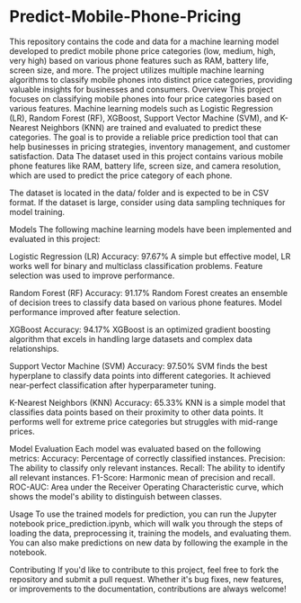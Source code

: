 # Predict-Mobile-Phone-Pricing
This repository contains the code and data for a machine learning model developed to predict mobile phone price categories (low, medium, high, very high) based on various phone features such as RAM, battery life, screen size, and more. The project utilizes multiple machine learning algorithms to classify mobile phones into distinct price categories, providing valuable insights for businesses and consumers.
Overview
This project focuses on classifying mobile phones into four price categories based on various features. Machine learning models such as Logistic Regression (LR), Random Forest (RF), XGBoost, Support Vector Machine (SVM), and K-Nearest Neighbors (KNN) are trained and evaluated to predict these categories. The goal is to provide a reliable price prediction tool that can help businesses in pricing strategies, inventory management, and customer satisfaction.
Data
The dataset used in this project contains various mobile phone features like RAM, battery life, screen size, and camera resolution, which are used to predict the price category of each phone.

The dataset is located in the data/ folder and is expected to be in CSV format. If the dataset is large, consider using data sampling techniques for model training.

Models
The following machine learning models have been implemented and evaluated in this project:

Logistic Regression (LR)
Accuracy: 97.67%
A simple but effective model, LR works well for binary and multiclass classification problems.
Feature selection was used to improve performance.

Random Forest (RF)
Accuracy: 91.17%
Random Forest creates an ensemble of decision trees to classify data based on various phone features.
Model performance improved after feature selection.

XGBoost
Accuracy: 94.17%
XGBoost is an optimized gradient boosting algorithm that excels in handling large datasets and complex data relationships.

Support Vector Machine (SVM)
Accuracy: 97.50%
SVM finds the best hyperplane to classify data points into different categories. It achieved near-perfect classification after hyperparameter tuning.

K-Nearest Neighbors (KNN)
Accuracy: 65.33%
KNN is a simple model that classifies data points based on their proximity to other data points. It performs well for extreme price categories but struggles with mid-range prices.

Model Evaluation
Each model was evaluated based on the following metrics:
Accuracy: Percentage of correctly classified instances.
Precision: The ability to classify only relevant instances.
Recall: The ability to identify all relevant instances.
F1-Score: Harmonic mean of precision and recall.
ROC-AUC: Area under the Receiver Operating Characteristic curve, which shows the model's ability to distinguish between classes.

Usage
To use the trained models for prediction, you can run the Jupyter notebook price_prediction.ipynb, which will walk you through the steps of loading the data, preprocessing it, training the models, and evaluating them. You can also make predictions on new data by following the example in the notebook.

Contributing
If you'd like to contribute to this project, feel free to fork the repository and submit a pull request. Whether it's bug fixes, new features, or improvements to the documentation, contributions are always welcome!

